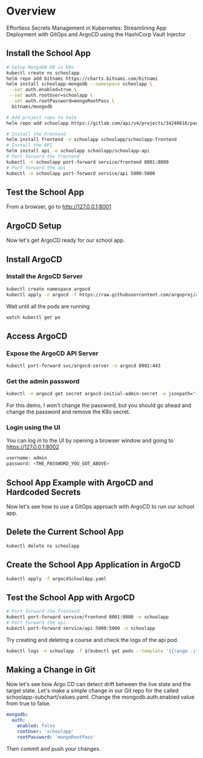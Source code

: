 # Overview
Effortless Secrets Management in Kubernetes: Streamlining App Deployment with GitOps and ArgoCD using the HashiCorp Vault Injector

## Install the School App
```bash
# Setup MongoDB DB in K8s
kubectl create ns schoolapp
helm repo add bitnami https://charts.bitnami.com/bitnami
helm install schoolapp-mongodb --namespace schoolapp \
 --set auth.enabled=true \
 --set auth.rootUser=schoolapp \
 --set auth.rootPassword=mongoRootPass \
  bitnami/mongodb

# Add project repo to helm
helm repo add schoolapp https://gitlab.com/api/v4/projects/34240616/packages/helm/stable

# Install the Frontend
helm install frontend -n schoolapp schoolapp/schoolapp-frontend
# Install the API
helm install api -n schoolapp schoolapp/schoolapp-api
# Port forward the frontend
kubectl -n schoolapp port-forward service/frontend 8001:8080
# Port forward the api
kubectl -n schoolapp port-forward service/api 5000:5000
```

## Test the School App

From a browser, go to http://127.0.0.1:8001

## ArgoCD Setup

Now let's get ArgoCD ready for our school app.

## Install ArgoCD

### Install the ArgoCD Server

```bash
kubectl create namespace argocd
kubectl apply -n argocd -f https://raw.githubusercontent.com/argoproj/argo-cd/stable/manifests/install.yaml
```

Wait until all the pods are running

```bash
watch kubectl get po
```

## Access ArgoCD

### Expose the ArgoCD API Server

```bash
kubectl port-forward svc/argocd-server -n argocd 8002:443
```

### Get the admin password

```bash
kubectl -n argocd get secret argocd-initial-admin-secret -o jsonpath="{.data.password}" | base64 -d; echo
```

For this demo, I won't change the password, but you should go ahead and change the password and remove the K8s secret.

### Login using the UI

You can log in to the UI by opening a browser window and going to https://127.0.0.1:8002

```bash
username: admin
password: <THE_PASSWORD_YOU_GOT_ABOVE>
```

## School App Example with ArgoCD and Hardcoded Secrets

Now let's see how to use a GitOps approach with ArgoCD to run our school app.

## Delete the Current School App

```bash
kubectl delete ns schoolapp
```

## Create the School App Application in ArgoCD

```bash
kubectl apply -f argocdSchoolApp.yaml
```

## Test the School App with ArgoCD

```bash
# Port forward the frontend
kubectl port-forward service/frontend 8001:8080 -n schoolapp
# Port forward the api
kubectl port-forward service/api 5000:5000 -n schoolapp
```

Try creating and deleting a course and check the logs of the api pod.

```bash
kubectl logs -n schoolapp -f $(kubectl get pods --template '{{range .items}}{{.metadata.name}}{{end}}' --selector=app=api) -c api
```

## Making a Change in Git

Now let's see how Argo CD can detect drift between the live state and the target state. Let's make a simple change in our Git repo for the called schoolapp-subchart/values.yaml. Change the mongodb.auth.enabled value from true to false.

```yaml
mongodb:
  auth:
    enabled: false
    rootUser: 'schoolapp'
    rootPassword: 'mongoRootPass'
```
Then commit and push your changes.